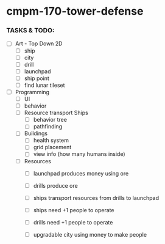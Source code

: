 # cmpm-170-tower-defense
### TASKS & TODO: 
- [ ] Art - Top Down 2D
	- [ ] ship
	- [ ] city
	- [ ] drill
	- [ ] launchpad
	- [ ] ship point
	- [ ] find lunar tileset
- [ ] Programming
	- [ ] UI
	- [ ] behavior
	- [ ] Resource transport Ships
		- [ ] behavior tree
		- [ ] pathfinding 
	- [ ] Buildings
		- [ ] health system
		- [ ] grid placement
		- [ ] view info (how many humans inside)
	- [ ] Resources
		- [ ] launchpad produces money using ore
		- [ ] drills produce ore
		- [ ] ships transport resources from drills to launchpad
		- [ ] ships need +1 people to operate
		- [ ] drills need +1 people to operate
		- [ ] upgradable city using money to make people
		
		
